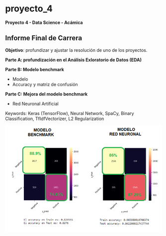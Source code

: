 # proyecto_4
**Proyecto 4 - Data Science - Acámica**

## Informe Final de Carrera

**Objetivo**: profundizar y ajustar la resolución de uno de los proyectos. 

**Parte A: profundización en el Análisis Exloratorio de Datos (EDA)**

**Parte B: Modelo benchmark**

- Modelo
- Accuracy y matriz de confusión

**Parte C: Mejora del modelo benchmark**

- Red Neuronal Artificial

Keywords: Keras (TensorFlow), Neural Network, SpaCy, Binary Classification, TfIdfVectorizer, L2 Regularization

![Imagen](https://github.com/victoriacabodevila/proyecto_4/blob/main/Image.png)


